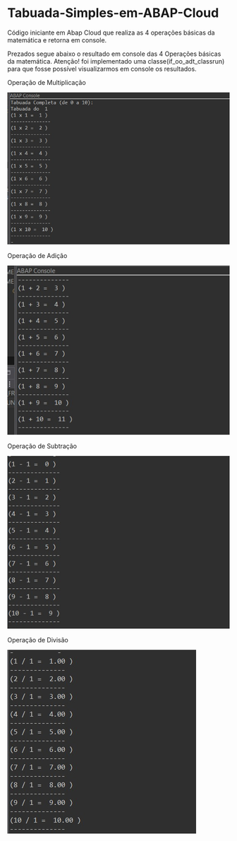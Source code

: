# Tabuada-Simples-em-ABAP-Cloud
Código iniciante em Abap Cloud que realiza as 4 operações básicas da matemática e retorna em console.
 
 Prezados segue abaixo o resultado em console das 4 Operações básicas da matemática.
 Atenção! foi implementado uma classe(if_oo_adt_classrun) para que fosse possível visualizarmos em console os resultados.
 
 Operação de Multiplicação
 
 ![Multiplicação](imgs/operação1.jpeg)

Operação de Adição

 ![Adição](imgs/operação2.jpeg)

Operação de Subtração

 ![Subtração](imgs/operação3.jpeg)

Operação de Divisão

 ![Divisão](imgs/operação4.jpeg)
